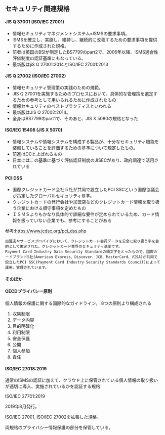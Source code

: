 ## セキュリティ関連規格

#### JIS Q 37001 (ISO/IEC 27001)

- 情報セキュリティマネジメントシステム=ISMSの要求事項。
- ISMSを確立し、実施し、維持し、継続的に改善するための要求事項を提供するために作成された規格。
- 前者は英国のBSIが制定したBS7799のpart2で、2006年以降、ISMS適合性評価制度の認証基準にもなっている。
- 最新版はjiS Q 27001:2014とISO/IEC 27001:2013

#### JIS Q 27002 (ISO/IEC 27002)

- 情報セキュリティ管理策の実践のための規範。
- JIS Q 27001を実施するためのプロセスにおいて、具体的な管理策を選定するための参考として用いられるために作成されたもの
- 情報セキュリティのベストプラクティスといわれる
- 最新版はJIS Q 27002:2014。
- 全身はBS7799のpart1で、そのあと、JIS X 5080の規格となった

#### ISO/IEC 15408 (JIS X 5070)

- 情報システムや情報システムを構成する製品が、十分なセキュリティ機能を装備していることを評価するための基準について規定したもの。
- 前進はCCとよばれるもの
- 日本にはこの基準に基づく評価認証制度のJISECがあり、政府調達で活用されている

#### PCI DSS

- 国際クレジットカード会社５社が共同で設立したPCI SSCという国際協議会が策定したグローバルセキュリティ基準。
- クレジットカードの発行会社や加盟店などのクレジットカード情報を取り扱う企業における順守事項を定めたもの
- ＩＳＭＳよりもかなり具体的で詳細な要件が定められているため、カード情報を扱っていない企業でも、参考にすることがある

参考:https://www.jcdsc.org/pci_dss.php

```
加盟店やサービスプロバイダにおいて、クレジットカード会員データを安全に取り扱う事を目的として策定された、クレジットカード業界のセキュリティ基準です。
Payment Card Industry Data Security Standardの頭文字をとったもので、国際カードブランド5社(American Express、Discover、JCB、MasterCard、VISA)が共同で設立したPCI SSC(Payment Card Industry Security Standards Council)によって運用、管理されています。
```

#### そのほか

#### OECDプライバシー原則
個人情報の保護に関する国際的なガイドライン。
8つの原則より構成される

1. 収集制限
2. データ内容
3. 目的明確化
4. 利用制限
5. 安全保護
6. 公開
7. 個人参加
8. 責任

#### ISO/IEC 27018:2019

通常のISMSの認証に加えて、クラウド上に保管されている個人情報の取り扱いが適切に導入、実施されているかを認証する規格

ISO/IEC 27701:2019

2019年8月発行。

ISO/IEC 27001, ISO/IEC 27002を拡張した規格。

両規格のプライバシー情報保護の部分を保管している。
